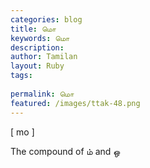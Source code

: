 ```yaml
---
categories: blog
title: மொ
keywords: மொ
description: 
author: Tamilan
layout: Ruby
tags: 
 
permalink: மொ
featured: /images/ttak-48.png
---
```

  
[ mo ]  
  
The compound of ம் and ஒ